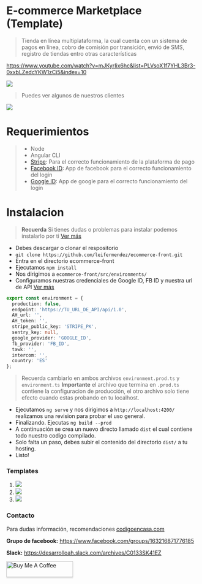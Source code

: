# E-commerce Marketplace (Template)
> Tienda en línea multiplataforma, la cual cuenta con un sistema de pagos en línea, cobro de comisión por transición, envió de SMS, registro de tiendas entro otras características

https://www.youtube.com/watch?v=mJKyrIix6hc&list=PLVsoX1f7YHL3Br3-0xxbLZedcYKW1zCi5&index=10

![](https://i.imgur.com/FfEhmDv.png)

> Puedes ver algunos de nuestros clientes

![](https://i.imgur.com/1KYwHuo.png)

# Requerimientos
> - Node
> - Angular CLI
> - [Stripe](https://stripe.com/es/connect): Para el correcto funcionamiento de la plataforma de pago
> - [Facebook ID](https://developers.facebook.com/apps/): App de facebook para el correcto funcionamiento del login
> - [Google ID](https://console.developers.google.com/?hl=ES): App de google para el correcto funcionamiento del login


# Instalacion

> __Recuerda__ Si tienes dudas o problemas para instalar podemos instalarlo por ti [Ver más](https://www.codigoencasa.com/te-ayudamos-con-tu-codigo/)

- Debes descargar o clonar el respositorio
- `git clone https://github.com/leifermendez/ecommerce-front.git`
- Entra en el directorio ecommerce-front
- Ejecutamos `npm install`
- Nos dirigimos a `ecommerce-front/src/environments/`
- Configuramos nuestras credenciales de Google ID, FB ID y nuestra url de API [Ver más](https://github.com/leifermendez/ecommerce-api)

```ts 
export const environment = {
  production: false,
  endpoint: 'https://TU_URL_DE_API/api/1.0',
  AH_url: '',
  AH_token: '',
  stripe_public_key: 'STRIPE_PK',
  sentry_key: null,
  google_provider: 'GOOGLE_ID',
  fb_provider: 'FB_ID',
  tawk: '',
  intercom: '',
  country: 'ES'
};

```
> Recuerda cambiarlo en ambos archivos `environment.prod.ts` y `environment.ts`
__Importante__ el archivo que termina en `.prod.ts` contiene la configuracion de producción, el otro archivo solo tiene efecto cuando estas probando en tu localhost.

- Ejecutamos `ng serve` y nos dirigimos a `http://localhost:4200/` realizamos una revision para probar el uso general.
- Finalizando. Ejecutas `ng build --prod`
- A continuación se crea un nuevo directo llamado `dist` el cual contiene todo nuestro codigo compilado.
- Solo falta un paso, debes subir el contenido del directorio `dist/` a tu hosting.
- Listo!

### Templates
1. ![](https://i.imgur.com/3lvIRv8.png)
2. ![](https://i.imgur.com/FfEhmDv.png)
3. ![](https://i.imgur.com/Y1xp4WN.png)



### Contacto
Para dudas información, recomendaciones [codigoencasa.com](https://www.codigoencasa.com/te-ayudamos-con-tu-codigo/)

__Grupo de facebook:__ https://www.facebook.com/groups/163216871776185

__Slack:__ https://desarrolloah.slack.com/archives/C0133SK41EZ

<a href="https://www.buymeacoffee.com/leifermendez" target="_blank"><img src="https://www.buymeacoffee.com/assets/img/custom_images/orange_img.png" alt="Buy Me A Coffee" style="height: 41px !important;width: 174px !important;box-shadow: 0px 3px 2px 0px rgba(190, 190, 190, 0.5) !important;-webkit-box-shadow: 0px 3px 2px 0px rgba(190, 190, 190, 0.5) !important;" ></a>


